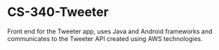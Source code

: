 # CS-340-Tweeter
Front end for the Tweeter app, uses Java and Android frameworks and communicates to the Tweeter API created using AWS technologies.
